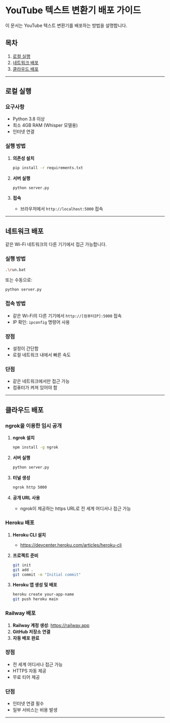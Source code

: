# YouTube 텍스트 변환기 배포 가이드

이 문서는 YouTube 텍스트 변환기를 배포하는 방법을 설명합니다.

## 목차
1. [로컬 실행](#로컬-실행)
2. [네트워크 배포](#네트워크-배포)
3. [클라우드 배포](#클라우드-배포)

---

## 로컬 실행

### 요구사항
- Python 3.8 이상
- 최소 4GB RAM (Whisper 모델용)
- 인터넷 연결

### 실행 방법

1. **의존성 설치**
   ```bash
   pip install -r requirements.txt
   ```

2. **서버 실행**
   ```bash
   python server.py
   ```

3. **접속**
   - 브라우저에서 `http://localhost:5000` 접속

---

## 네트워크 배포

같은 Wi-Fi 네트워크의 다른 기기에서 접근 가능합니다.

### 실행 방법
```bash
.\run.bat
```

또는 수동으로:
```bash
python server.py
```

### 접속 방법
- 같은 Wi-Fi의 다른 기기에서 `http://[컴퓨터IP]:5000` 접속
- IP 확인: `ipconfig` 명령어 사용

### 장점
- 설정이 간단함
- 로컬 네트워크 내에서 빠른 속도

### 단점
- 같은 네트워크에서만 접근 가능
- 컴퓨터가 켜져 있어야 함

---

## 클라우드 배포

### ngrok을 이용한 임시 공개

1. **ngrok 설치**
   ```bash
   npm install -g ngrok
   ```

2. **서버 실행**
   ```bash
   python server.py
   ```

3. **터널 생성**
   ```bash
   ngrok http 5000
   ```

4. **공개 URL 사용**
   - ngrok이 제공하는 https URL로 전 세계 어디서나 접근 가능

### Heroku 배포

1. **Heroku CLI 설치**
   - https://devcenter.heroku.com/articles/heroku-cli

2. **프로젝트 준비**
   ```bash
   git init
   git add .
   git commit -m "Initial commit"
   ```

3. **Heroku 앱 생성 및 배포**
   ```bash
   heroku create your-app-name
   git push heroku main
   ```

### Railway 배포

1. **Railway 계정 생성**: https://railway.app
2. **GitHub 저장소 연결**
3. **자동 배포 완료**

### 장점
- 전 세계 어디서나 접근 가능
- HTTPS 자동 제공
- 무료 티어 제공

### 단점
- 인터넷 연결 필수
- 일부 서비스는 비용 발생

---